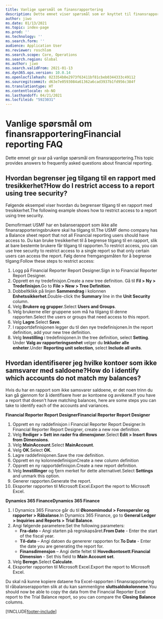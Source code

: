 ```yaml
---
title: Vanlige spørsmål om finansrapportering
description: Dette emnet viser spørsmål som er knyttet til finansrapportering som andre brukere har hatt.
author: jiwo
ms.date: 01/13/2021
ms.topic: index-page
ms.prod: ''
ms.technology: ''
ms.search.form: ''
audience: Application User
ms.reviewer: roschlom
ms.search.scope: Core, Operations
ms.search.region: Global
ms.author: jiwo
ms.search.validFrom: 2021-01-13
ms.dyn365.ops.version: 10.0.14
ms.openlocfilehash: 023354b0e2973f63411bf81cbeb0344333c49112
ms.sourcegitcommit: d63e7e0593084a61362a6cad3937b1fd956c384f
ms.translationtype: HT
ms.contentlocale: nb-NO
ms.lasthandoff: 04/21/2021
ms.locfileid: "5923031"
---
```

# <a name="financial-reporting-faq"></a><span data-ttu-id="56f1e-103">Vanlige spørsmål om finansrapportering</span><span class="sxs-lookup"><span data-stu-id="56f1e-103">Financial reporting FAQ</span></span> 

<span data-ttu-id="56f1e-104">Dette emnet gir svar på vanlige spørsmål om finansrapportering.</span><span class="sxs-lookup"><span data-stu-id="56f1e-104">This topic provides answers to frequently asked questions about financial reporting.</span></span> 

## <a name="how-do-i-restrict-access-to-a-report-using-tree-security"></a><span data-ttu-id="56f1e-105">Hvordan begrenser jeg tilgang til en rapport med tresikkerhet?</span><span class="sxs-lookup"><span data-stu-id="56f1e-105">How do I restrict access to a report using tree security?</span></span>

<span data-ttu-id="56f1e-106">Følgende eksempel viser hvordan du begrenser tilgang til en rapport med tresikkerhet.</span><span class="sxs-lookup"><span data-stu-id="56f1e-106">The following example shows how to restrict access to a report using tree security.</span></span>

<span data-ttu-id="56f1e-107">Demofirmaet USMF har en balanserapport som ikke alle finansrapporteringsbrukere skal ha tilgang til.</span><span class="sxs-lookup"><span data-stu-id="56f1e-107">The USMF demo company has a Balance sheet report that not all Financial reporting users should have access to.</span></span> <span data-ttu-id="56f1e-108">Du kan bruke tresikkerhet til å begrense tilgang til en rapport, slik at bare bestemte brukere får tilgang til rapporten.</span><span class="sxs-lookup"><span data-stu-id="56f1e-108">To restrict access, you can use tree security to restrict access to a single report so that only certain users can access the report.</span></span> <span data-ttu-id="56f1e-109">Følg denne fremgangsmåten for å begrense tilgang:</span><span class="sxs-lookup"><span data-stu-id="56f1e-109">Follow these steps to restrict access:</span></span> 

1. <span data-ttu-id="56f1e-110">Logg på Financial Reporter Report Designer.</span><span class="sxs-lookup"><span data-stu-id="56f1e-110">Sign in to Financial Reporter Report Designer.</span></span>
2. <span data-ttu-id="56f1e-111">Opprett en ny tredefinisjon.</span><span class="sxs-lookup"><span data-stu-id="56f1e-111">Create a new tree definition.</span></span> <span data-ttu-id="56f1e-112">Gå til **Fil > Ny > Tredefinisjon**.</span><span class="sxs-lookup"><span data-stu-id="56f1e-112">Go to **File > New > Tree Definition**.</span></span>
3. <span data-ttu-id="56f1e-113">Dobbeltklikk på linjen **Sammendrag** i kolonnen **Enhetssikkerhet**.</span><span class="sxs-lookup"><span data-stu-id="56f1e-113">Double-click the **Summary** line in the **Unit Security** column.</span></span>
4. <span data-ttu-id="56f1e-114">Velg **Brukere og grupper**.</span><span class="sxs-lookup"><span data-stu-id="56f1e-114">Select **Users and Groups**.</span></span>  
5. <span data-ttu-id="56f1e-115">Velg brukerne eller gruppene som må ha tilgang til denne rapporten.</span><span class="sxs-lookup"><span data-stu-id="56f1e-115">Select the users or groups that need access to this report.</span></span> 
6. <span data-ttu-id="56f1e-116">Velg **Lagre**.</span><span class="sxs-lookup"><span data-stu-id="56f1e-116">Select **Save**.</span></span>
7. <span data-ttu-id="56f1e-117">I rapportdefinisjonen legger du til den nye tredefinisjonen.</span><span class="sxs-lookup"><span data-stu-id="56f1e-117">In the report definition, add your new tree definition.</span></span>
8. <span data-ttu-id="56f1e-118">Velg **Innstilling** i tredefinisjonen.</span><span class="sxs-lookup"><span data-stu-id="56f1e-118">In the tree definition, select **Setting**.</span></span> <span data-ttu-id="56f1e-119">Under **Valg av rapporteringsenhet** velger du **Inkluder alle enheter**.</span><span class="sxs-lookup"><span data-stu-id="56f1e-119">Under **Reporting unit selection**, select **Include all units**.</span></span>

## <a name="how-do-i-identify-which-accounts-do-not-match-my-balances"></a><span data-ttu-id="56f1e-120">Hvordan identifiserer jeg hvilke kontoer som ikke samsvarer med saldoene?</span><span class="sxs-lookup"><span data-stu-id="56f1e-120">How do I identify which accounts do not match my balances?</span></span>

<span data-ttu-id="56f1e-121">Hvis du har en rapport som ikke samsvarer saldoene, er det noen trinn du kan gå gjennom for å identifisere hver av kontoene og avvikene.</span><span class="sxs-lookup"><span data-stu-id="56f1e-121">If you have a report that doesn't have matching balances, here are some steps you can take to identify each of the accounts and variances.</span></span> 

<span data-ttu-id="56f1e-122">**Financial Reporter Report Designer**</span><span class="sxs-lookup"><span data-stu-id="56f1e-122">**Financial Reporter Report Designer**</span></span>
1. <span data-ttu-id="56f1e-123">Opprett en ny raddefinisjon i Financial Reporter Report Designer.</span><span class="sxs-lookup"><span data-stu-id="56f1e-123">In Financial Reporter Report Designer, create a new row definition.</span></span> 
2. <span data-ttu-id="56f1e-124">Velg **Rediger > Sett inn rader fra dimensjoner**.</span><span class="sxs-lookup"><span data-stu-id="56f1e-124">Select **Edit > Insert Rows from Dimensions**.</span></span>
3. <span data-ttu-id="56f1e-125">Velg **MainAccount**.</span><span class="sxs-lookup"><span data-stu-id="56f1e-125">Select **MainAccount**.</span></span>  
4. <span data-ttu-id="56f1e-126">Velg **OK**.</span><span class="sxs-lookup"><span data-stu-id="56f1e-126">Select **OK**.</span></span>
5. <span data-ttu-id="56f1e-127">Lagre raddefinisjonen.</span><span class="sxs-lookup"><span data-stu-id="56f1e-127">Save the row definition.</span></span>
6. <span data-ttu-id="56f1e-128">Opprett en ny kolonnedefinisjon</span><span class="sxs-lookup"><span data-stu-id="56f1e-128">Create a new column definition</span></span>
7. <span data-ttu-id="56f1e-129">Opprett en ny rapportdefinisjon.</span><span class="sxs-lookup"><span data-stu-id="56f1e-129">Create a new report definition.</span></span>
8. <span data-ttu-id="56f1e-130">Velg **Innstillinger** og fjern merket for dette alternativet.</span><span class="sxs-lookup"><span data-stu-id="56f1e-130">Select **Settings** and unmark this option.</span></span>  
9. <span data-ttu-id="56f1e-131">Generer rapporten.</span><span class="sxs-lookup"><span data-stu-id="56f1e-131">Generate the report.</span></span> 
10. <span data-ttu-id="56f1e-132">Eksporter rapporten til Microsoft Excel.</span><span class="sxs-lookup"><span data-stu-id="56f1e-132">Export the report to Microsoft Excel.</span></span>

<span data-ttu-id="56f1e-133">**Dynamics 365 Finance**</span><span class="sxs-lookup"><span data-stu-id="56f1e-133">**Dynamics 365 Finance**</span></span> 
1. <span data-ttu-id="56f1e-134">I Dynamics 365 Finance går du til **Økonomimodul > Forespørsler og rapporter > Råbalanse**.</span><span class="sxs-lookup"><span data-stu-id="56f1e-134">In Dynamics 365 Finance, go to **General Ledger > Inquiries and Reports > Trial Balance**.</span></span>
2. <span data-ttu-id="56f1e-135">Angi følgende parametere:</span><span class="sxs-lookup"><span data-stu-id="56f1e-135">Set the following parameters:</span></span>
   - <span data-ttu-id="56f1e-136">**Fra-dato** – Angi starten på regnskapsåret.</span><span class="sxs-lookup"><span data-stu-id="56f1e-136">**From Date** - Enter the start of the fiscal year.</span></span>
   - <span data-ttu-id="56f1e-137">**Til-dato** – Angi datoen du genererer rapporten for.</span><span class="sxs-lookup"><span data-stu-id="56f1e-137">**To Date** - Enter the date you are generating the report for.</span></span>
   - <span data-ttu-id="56f1e-138">**Finansdimensjon** – Angi dette feltet til **Hovedkontosett**.</span><span class="sxs-lookup"><span data-stu-id="56f1e-138">**Financial Dimension** - Set this field to **Main Account set**.</span></span>
 3. <span data-ttu-id="56f1e-139">Velg **Beregn**.</span><span class="sxs-lookup"><span data-stu-id="56f1e-139">Select **Calculate**.</span></span>
 4. <span data-ttu-id="56f1e-140">Eksporter rapporten til Microsoft Excel.</span><span class="sxs-lookup"><span data-stu-id="56f1e-140">Export the report to Microsoft Excel.</span></span>

<span data-ttu-id="56f1e-141">Du skal nå kunne kopiere dataene fra Excel-rapporten i finansrapportering til råbalanserapporten slik at du kan sammenligne **sluttsaldokolonnene**.</span><span class="sxs-lookup"><span data-stu-id="56f1e-141">You should now be able to copy the data from the Financial Reporter Excel report to the Trial Balance report, so you can compare the **Closing Balance** columns.</span></span>

[!INCLUDE[footer-include](../../includes/footer-banner.md)]